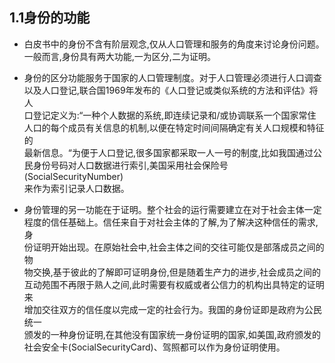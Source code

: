 ## 1.1身份的功能

* 白皮书中的身份不含有阶层观念,仅从人口管理和服务的角度来讨论身份问题。  
  一般而言,身份具有两大功能,一为区分,二为证明。

* 身份的区分功能服务于国家的人口管理制度。对于人口管理必须进行人口调查  
  以及人口登记,联合国1969年发布的《人口登记或类似系统的方法和评估》将人  
  口登记定义为:“一种个人数据的系统,即连续记录和/或协调联系一个国家常住  
  人口的每个成员有关信息的机制,以便在特定时间间隔确定有关人口规模和特征的  
  最新信息。“为便于人口登记,很多国家都采取一人一号的制度,比如我国通过公  
  民身份号码对人口数据进行索引,美国采用社会保险号\(SocialSecurityNumber\)  
  来作为索引记录人口数据。

* 身份管理的另一功能在于证明。整个社会的运行需要建立在对于社会主体一定  
  程度的信任基础上。信任来自于对社会主体的了解,为了解决这种信任的需求,身  
  份证明开始出现。在原始社会中,社会主体之间的交往可能仅是部落成员之间的物  
  物交换,基于彼此的了解即可证明身份,但是随着生产力的进步,社会成员之间的  
  互动苑围不再限于熟人之间,此时需要有权威或者公信力的机构出具特定的证明来  
  增加交往双方的信任度以完成一定的社会行为。我国的身份证即是政府为公民统一  
  颁发的一种身份证明,在其他没有国家统一身份证明的国家,如美国,政府颁发的  
  社会安全卡\(SocialSecurityCard\)、驾照都可以作为身份证明使用。




